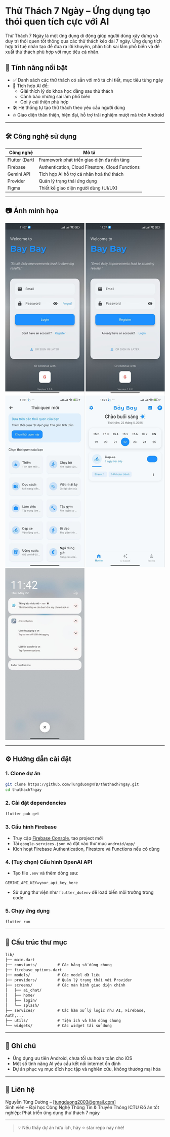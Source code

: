 
# Thử Thách 7 Ngày – Ứng dụng tạo thói quen tích cực với AI

Thử Thách 7 Ngày là một ứng dụng di động giúp người dùng xây dựng và duy trì thói quen tốt thông qua các thử thách kéo dài 7 ngày. Ứng dụng tích hợp trí tuệ nhân tạo để đưa ra lời khuyên, phân tích sai lầm phổ biến và đề xuất thử thách phù hợp với mục tiêu cá nhân.

## 🚀 Tính năng nổi bật

- ✅ Danh sách các thử thách có sẵn với mô tả chi tiết, mục tiêu từng ngày
- 🧠 Tích hợp AI để:
  - Giải thích lý do khoa học đằng sau thử thách
  - Cảnh báo những sai lầm phổ biến
  - Gợi ý cải thiện phù hợp
- 🛠️ Hệ thống tự tạo thử thách theo yêu cầu người dùng
- 🔥 Giao diện thân thiện, hiện đại, hỗ trợ trải nghiệm mượt mà trên Android

---

## 🛠️ Công nghệ sử dụng

| Công nghệ       | Mô tả |
|----------------|-------|
| Flutter (Dart) | Framework phát triển giao diện đa nền tảng |
| Firebase       | Authentication, Cloud Firestore, Cloud Functions |
| Gemini API     | Tích hợp AI hỗ trợ cá nhân hoá thử thách |
| Provider       | Quản lý trạng thái ứng dụng |
| Figma          | Thiết kế giao diện người dùng (UI/UX) |

---

## 📷 Ảnh minh họa

<img src="screenshots/login.jpg" width="250"> <img src="screenshots/signup.jpg" width="250"> <img src="screenshots/habit_screen.jpg" width="250"> <img src="screenshots/home_screen.jpg" width="250"> <img src="screenshots/notification.jpg" width="250">

---

## ⚙️ Hướng dẫn cài đặt

### 1. Clone dự án

```bash
git clone https://github.com/TungduongNTD/thuthach7ngay.git
cd thuthach7ngay
```

### 2. Cài đặt dependencies

```bash
flutter pub get
```

### 3. Cấu hình Firebase

- Truy cập [Firebase Console](https://console.firebase.google.com/), tạo project mới
- Tải `google-services.json` và đặt vào thư mục `android/app/`
- Kích hoạt Firebase Authentication, Firestore và Functions nếu có dùng

### 4. (Tuỳ chọn) Cấu hình OpenAI API

- Tạo file `.env` và thêm dòng sau:

```env
GEMINI_API_KEY=your_api_key_here
```

- Sử dụng thư viện như `flutter_dotenv` để load biến môi trường trong code

### 5. Chạy ứng dụng

```bash
flutter run
```

---

## 📂 Cấu trúc thư mục

```plaintext
lib/
├── main.dart
├── constants/         # Các hằng số dùng chung
├── firebase_options.dart
├── models/            # Các model dữ liệu
├── providers/         # Quản lý trạng thái với Provider
├── screens/           # Các màn hình giao diện chính
│   ├── ai_chat/
│   ├── home/
│   ├── login/
│   └── splash/
├── services/          # Các hàm xử lý logic như AI, Firebase, Auth,...
├── utils/             # Tiện ích và hàm dùng chung
└── widgets/           # Các widget tái sử dụng
```

---

## 📌 Ghi chú

- Ứng dụng ưu tiên Android, chưa tối ưu hoàn toàn cho iOS
- Một số tính năng AI yêu cầu kết nối internet ổn định
- Dự án phục vụ mục đích học tập và nghiên cứu, không thương mại hóa

---

## 📧 Liên hệ

Nguyễn Tùng Dương – [tungduong2003@gmail.com]  
Sinh viên – Đại học Công Nghệ Thông Tin & Truyền Thông ICTU
Đồ án tốt nghiệp: Phát triển ứng dụng thử thách 7 ngày

---

> 💡 Nếu thấy dự án hữu ích, hãy ⭐ star repo này nhé!
